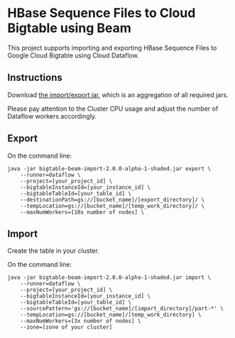 # HBase Sequence Files to Cloud Bigtable using Beam

This project supports importing and exporting HBase Sequence Files to Google Cloud Bigtable using
Cloud Dataflow.

## Instructions
[//]: # ({x-version-update-start:bigtable-dataflow-parent:released})
Download [the import/export jar](http://search.maven.org/remotecontent?filepath=com/google/cloud/bigtable/bigtable-beam-import/2.0.0-alpha-1/bigtable-beam-import-2.0.0-alpha-1-shaded.jar), which is an aggregation of all required jars.

Please pay attention to the Cluster CPU usage and adjust the number of Dataflow workers accordingly.

## Export

On the command line:

```
java -jar bigtable-beam-import-2.0.0-alpha-1-shaded.jar export \
    --runner=dataflow \
    --project=[your_project_id] \
    --bigtableInstanceId=[your_instance_id] \
    --bigtableTableId=[your_table_id] \
    --destinationPath=gs://[bucket_name]/[export_directory]/ \
    --tempLocation=gs://[bucket_name]/[temp_work_directory]/ \
    --maxNumWorkers=[10x number of nodes] \
```

## Import

Create the table in your cluster.

On the command line:

```
java -jar bigtable-beam-import-2.0.0-alpha-1-shaded.jar import \
    --runner=dataflow \
    --project=[your_project_id] \
    --bigtableInstanceId=[your_instance_id] \
    --bigtableTableId=[your_table_id] \
    --sourcePattern='gs://[bucket_name]/[import_directory]/part-*' \
    --tempLocation=gs://[bucket_name]/[temp_work_directory] \
    --maxNumWorkers=[3x number of nodes] \
    --zone=[zone of your cluster]
```
[//]: # ({x-version-update-end})
